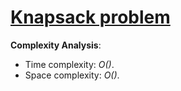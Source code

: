 # [Knapsack problem](https://stepik.org/lesson/13259/step/5?unit=3444)

__Complexity Analysis__:

* Time complexity: _O()_.
* Space complexity: _O()_.

<!-- TODO: -->
